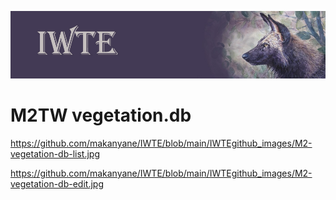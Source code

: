 ![IWTE banner](../IWTEgithub_images/IWTEbanner.jpg)

# M2TW vegetation.db 

https://github.com/makanyane/IWTE/blob/main/IWTEgithub_images/M2-vegetation-db-list.jpg

https://github.com/makanyane/IWTE/blob/main/IWTEgithub_images/M2-vegetation-db-edit.jpg
